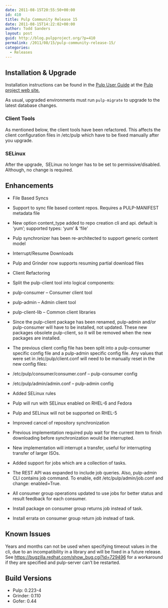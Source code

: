 ```yaml
---
date: 2011-08-15T20:55:50+00:00
id: 410
title: Pulp Community Release 15
date: 2011-08-15T14:22:02+00:00
author: Todd Sanders
layout: post
guid: http://blog.pulpproject.org/?p=410
permalink: /2011/08/15/pulp-community-release-15/
categories:
  - Releases
---
```

<!-- more -->
## Installation & Upgrade

Installation instructions can be found in the [Pulp User Guide](http://pulpproject.org/ug/UGInstallation.html#installation) at the [Pulp project web site.](http://www.pulpproject.org)

As usual, upgraded environments must run `pulp-migrate` to upgrade to the latest database changes.

### Client Tools

As mentioned below, the client tools have been refactored. This affects the client configuration files in /etc/pulp which have to be fixed manually after you upgrade.

### SELinux

After the upgrade,  SELinux no longer has to be set to permissive/disabled. Although, no change is required.

## Enhancements

  * File Based Syncs
  * Support to sync file based content repos. Requires a PULP-MANIFEST metadata file
  * New option content_type added to repo creation cli and api. default is &#8216;yum&#8217;; supported types: &#8216;yum&#8217; & &#8216;file&#8217;
  * Pulp synchronizer has been re-architected to support generic content model
  * Interrupt/Resume Downloads
  * Pulp and Grinder now supports resuming partial download files

  * Client Refactoring
  * Split the pulp-client tool into logical components:
  * pulp-consumer &#8211; Consumer client tool
  * pulp-admin &#8211; Admin client tool
  * pulp-client-lib &#8211; Common client libraries

  * Since the pulp-client package has been renamed, pulp-admin and/or pulp-consumer will have to be installed, not updated. These new packages obsolete pulp-client, so it will be removed when the new packages are installed.
  * The previous client config file has been split into a pulp-consumer specific config file and a pulp-admin specific config file. Any values that were set in /etc/pulp/client.conf will need to be manually reset in the new config files:
  * /etc/pulp/consumer/consumer.conf &#8211; pulp-consumer config
  * /etc/pulp/admin/admin.conf &#8211; pulp-admin config

  * Added SELinux rules
  * Pulp will run with SELinux enabled on RHEL-6 and Fedora
  * Pulp and SELinux will not be supported on RHEL-5

  * Improved cancel of repository synchronization
  * Previous implementation required pulp wait for the current item to finish downloading before synchronization would be interrupted.
  * New implementation will interrupt a transfer, useful for interrupting transfer of larger ISOs.

  * Added support for jobs which are a collection of tasks.
  * The REST API was expanded to include job queries. Also, pulp-admin CLI contains job command. To enable, edit /etc/pulp/admin/job.conf and change: enabled=True.
  * All consumer group operations updated to use jobs for better status and result feedback for each consumer.
  * Install package on consumer group returns job instead of task.
  * Install errata on consumer group return job instead of task.

## Known Issues

Years and months can not be used when specifying timeout values in the cli, due to an incompatibility in a library and will be fixed in a future release. See <https://bugzilla.redhat.com/show_bug.cgi?id=729496> for a workaround if they are specified and pulp-server can&#8217;t be restarted.

## Build Versions

  * Pulp: 0.223-4
  * Grinder: 0.110
  * Gofer: 0.44